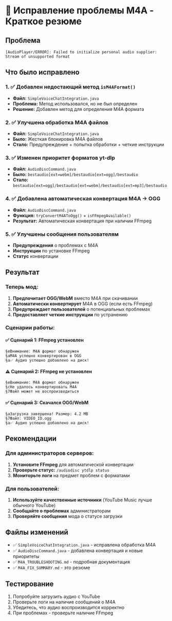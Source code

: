 # 🎵 Исправление проблемы M4A - Краткое резюме

## Проблема
```
[AudioPlayer/ERROR]: Failed to initialize personal audio supplier: Stream of unsupported format
```

## Что было исправлено

### 1. ✅ Добавлен недостающий метод `isM4AFormat()`
- **Файл:** `SimpleVoiceChatIntegration.java`
- **Проблема:** Метод использовался, но не был определен
- **Решение:** Добавлен метод для определения M4A формата

### 2. ✅ Улучшена обработка M4A файлов
- **Файл:** `SimpleVoiceChatIntegration.java`
- **Было:** Жесткая блокировка M4A файлов
- **Стало:** Предупреждение + попытка обработки + четкие инструкции

### 3. ✅ Изменен приоритет форматов yt-dlp
- **Файл:** `AudioDiscCommand.java`
- **Было:** `bestaudio[ext=webm]/bestaudio[ext=ogg]/bestaudio`
- **Стало:** `bestaudio[ext=ogg]/bestaudio[ext=webm]/bestaudio[ext=mp3]/bestaudio`

### 4. ✅ Добавлена автоматическая конвертация M4A → OGG
- **Файл:** `AudioDiscCommand.java`
- **Функция:** `tryConvertM4AToOgg()` + `isFFmpegAvailable()`
- **Результат:** Автоматическая конвертация при наличии FFmpeg

### 5. ✅ Улучшены сообщения пользователям
- **Предупреждения** о проблемах с M4A
- **Инструкции** по установке FFmpeg
- **Статус** конвертации

## Результат

### Теперь мод:
1. **Предпочитает OGG/WebM** вместо M4A при скачивании
2. **Автоматически конвертирует** M4A в OGG (если есть FFmpeg)
3. **Предупреждает пользователей** о потенциальных проблемах
4. **Предоставляет четкие инструкции** по устранению

### Сценарии работы:

#### ✅ Сценарий 1: FFmpeg установлен
```
§eВнимание: M4A формат обнаружен
§aM4A успешно конвертирован в OGG
§a✅ Аудио успешно добавлено на диск!
```

#### ⚠️ Сценарий 2: FFmpeg не установлен
```
§eВнимание: M4A формат обнаружен
§cНе удалось конвертировать M4A
§7Файл может не воспроизводиться
```

#### ✅ Сценарий 3: Скачался OGG/WebM
```
§aЗагрузка завершена! Размер: 4.2 MB
§7Файл: VIDEO_ID.ogg
§a✅ Аудио успешно добавлено на диск!
```

## Рекомендации

### Для администраторов серверов:
1. **Установите FFmpeg** для автоматической конвертации
2. **Проверьте статус:** `/audiodisc ytdlp status`
3. **Мониторьте логи** на предмет проблем с форматами

### Для пользователей:
1. **Используйте качественные источники** (YouTube Music лучше обычного YouTube)
2. **Сообщайте о проблемах** администраторам
3. **Проверяйте сообщения** мода о статусе загрузки

## Файлы изменений
- ✅ `SimpleVoiceChatIntegration.java` - исправлена обработка M4A
- ✅ `AudioDiscCommand.java` - добавлена конвертация и новые приоритеты
- ✅ `M4A_TROUBLESHOOTING.md` - подробная документация
- ✅ `M4A_FIX_SUMMARY.md` - это резюме

## Тестирование
1. Попробуйте загрузить аудио с YouTube
2. Проверьте логи на наличие сообщений о M4A
3. Убедитесь, что аудио воспроизводится корректно
4. При проблемах - проверьте наличие FFmpeg